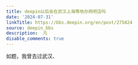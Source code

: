 ```yaml
---
title: deepin以后会在武汉上海等地办网吧店吗
date: '2024-07-31'
linkTitle: https://bbs.deepin.org/en/post/275824
source: deepin_bbs
description:  凡 
disable_comments: true
---
```

如题，我曾去过武汉、
